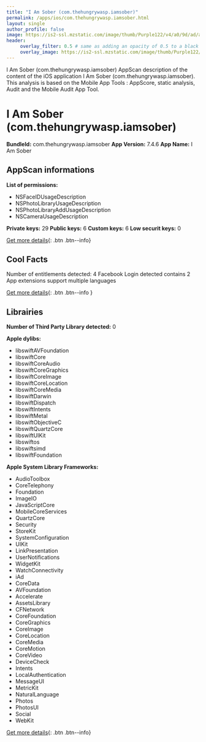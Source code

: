```yaml
---
title: "I Am Sober (com.thehungrywasp.iamsober)"
permalink: /apps/ios/com.thehungrywasp.iamsober.html
layout: single
author_profile: false
image: https://is2-ssl.mzstatic.com/image/thumb/Purple122/v4/a0/9d/ad/a09dadfe-5da6-1e9e-1875-743fcd201de0/AppIcon-0-0-1x_U007emarketing-0-0-0-5-0-0-sRGB-0-0-0-GLES2_U002c0-512MB-85-220-0-0.png/512x512bb.jpg
header: 
     overlay_filter: 0.5 # same as adding an opacity of 0.5 to a black background
     overlay_image: https://is2-ssl.mzstatic.com/image/thumb/Purple122/v4/a0/9d/ad/a09dadfe-5da6-1e9e-1875-743fcd201de0/AppIcon-0-0-1x_U007emarketing-0-0-0-5-0-0-sRGB-0-0-0-GLES2_U002c0-512MB-85-220-0-0.png/512x512bb.jpg
---
```

I Am Sober (com.thehungrywasp.iamsober) AppScan description of the content of the iOS application I Am Sober (com.thehungrywasp.iamsober). This analysis is based on the Mobile App Tools : AppScore, static analysis, Audit and the Mobile Audit App Tool.

# I Am Sober (com.thehungrywasp.iamsober)

**BundleId:** com.thehungrywasp.iamsober
**App Version:** 7.4.6
**App Name:** I Am Sober


## AppScan informations 

**List of permissions:** 
- NSFaceIDUsageDescription
- NSPhotoLibraryUsageDescription
- NSPhotoLibraryAddUsageDescription
- NSCameraUsageDescription
  
  
**Private keys:** 29
**Public keys:** 6
**Custom keys:** 6
**Low securit keys:** 0
  
[Get more details](/pricing.html){: .btn .btn--info}

## Cool Facts

Number of entitlements detected: 4
Facebook Login detected
contains 2 App extensions
support multiple languages
  
[Get more details](/pricing.html){: .btn .btn--info }

## Librairies 
**Number of Third Party Library detected:** 0


**Apple dylibs:**
- libswiftAVFoundation
- libswiftCore
- libswiftCoreAudio
- libswiftCoreGraphics
- libswiftCoreImage
- libswiftCoreLocation
- libswiftCoreMedia
- libswiftDarwin
- libswiftDispatch
- libswiftIntents
- libswiftMetal
- libswiftObjectiveC
- libswiftQuartzCore
- libswiftUIKit
- libswiftos
- libswiftsimd
- libswiftFoundation


**Apple System Library Frameworks:**
- AudioToolbox
- CoreTelephony
- Foundation
- ImageIO
- JavaScriptCore
- MobileCoreServices
- QuartzCore
- Security
- StoreKit
- SystemConfiguration
- UIKit
- LinkPresentation
- UserNotifications
- WidgetKit
- WatchConnectivity
- iAd
- CoreData
- AVFoundation
- Accelerate
- AssetsLibrary
- CFNetwork
- CoreFoundation
- CoreGraphics
- CoreImage
- CoreLocation
- CoreMedia
- CoreMotion
- CoreVideo
- DeviceCheck
- Intents
- LocalAuthentication
- MessageUI
- MetricKit
- NaturalLanguage
- Photos
- PhotosUI
- Social
- WebKit


  
[Get more details](/pricing.html){: .btn .btn--info}

